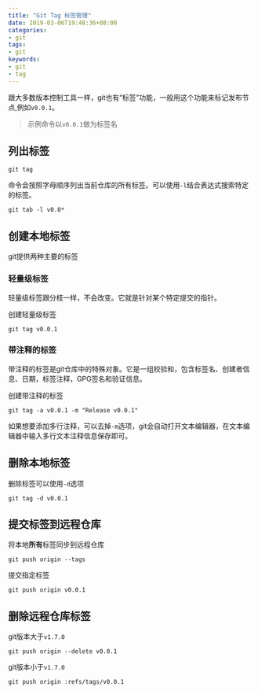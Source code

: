 ```yaml
---
title: "Git Tag 标签管理"
date: 2019-03-06T19:48:36+08:00
categories:
- git
tags:
- git
keywords:
- git
- tag
---
```


跟大多数版本控制工具一样，git也有“标签”功能，一般用这个功能来标记发布节点,例如`v0.0.1`。

<!--more-->

> 示例命令以`v0.0.1`做为标签名

## 列出标签

```text
git tag 
```

命令会按照字母顺序列出当前仓库的所有标签。可以使用`-l`结合表达式搜索特定的标签。

```text
git tab -l v0.0*
```

## 创建本地标签

git提供两种主要的标签

### 轻量级标签

轻量级标签跟分枝一样，不会改变。它就是针对某个特定提交的指针。

创建轻量级标签

```text
git tag v0.0.1
```

### 带注释的标签

带注释的标签是git仓库中的特殊对象。它是一组校验和，包含标签名、创建者信息、日期，标签注释，GPG签名和验证信息。

创建带注释的标签

```text
git tag -a v0.0.1 -m "Release v0.0.1"
```

如果想要添加多行注释，可以去掉`-m`选项，git会自动打开文本编辑器，在文本编辑器中输入多行文本注释信息保存即可。

## 删除本地标签

删除标签可以使用`-d`选项

```text
git tag -d v0.0.1
```

## 提交标签到远程仓库

将本地**所有**标签同步到远程仓库

```text
git push origin --tags
```

提交指定标签

```text
git push origin v0.0.1
```

## 删除远程仓库标签

git版本大于`v1.7.0`

```text
git push origin --delete v0.0.1
```

git版本小于`v1.7.0`

```text
git push origin :refs/tags/v0.0.1
```

